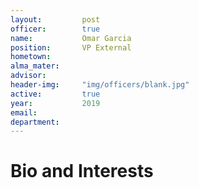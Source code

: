```yaml
---
layout:     	post
officer: 		true
name:      		Omar Garcia
position: 		VP External
hometown:		
alma_mater: 	
advisor: 		
header-img: 	"img/officers/blank.jpg"
active: 		true
year:  			2019
email: 			
department: 	
---
```


# Bio and Interests
